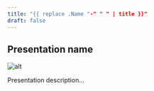 ```yaml
---
title: "{{ replace .Name "-" " " | title }}"
draft: false
---
```


## Presentation name

![alt](//via.placeholder.com/640x150)

Presentation description...
